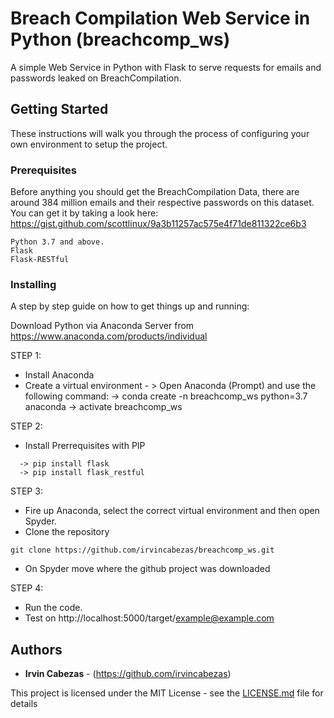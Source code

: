# Breach Compilation Web Service in Python (breachcomp_ws)
A simple Web Service in Python with Flask to serve requests for emails and passwords leaked on BreachCompilation.

## Getting Started

These instructions will walk you through the process of configuring your own environment to setup the project.

### Prerequisites

Before anything you should get the BreachCompilation Data, there are around 384 million emails and their respective passwords on this dataset. You can get it by taking a look here: https://gist.github.com/scottlinux/9a3b11257ac575e4f71de811322ce6b3

```
Python 3.7 and above.
Flask
Flask-RESTful
```

### Installing

A step by step guide on how to get things up and running:

Download Python via Anaconda Server from https://www.anaconda.com/products/individual 

STEP 1:

- Install Anaconda
- Create a virtual environment - > Open Anaconda (Prompt) and use the following command:
  -> conda create -n breachcomp_ws python=3.7 anaconda
  -> activate breachcomp_ws

STEP 2:

- Install Prerrequisites with PIP
```
  -> pip install flask
  -> pip install flask_restful
```  

STEP 3: 

- Fire up Anaconda, select the correct virtual environment and then open Spyder. 
- Clone the repository
```
git clone https://github.com/irvincabezas/breachcomp_ws.git
```
- On Spyder move where the github project was downloaded

STEP 4: 

- Run the code.
- Test on http://localhost:5000/target/example@example.com


## Authors

* **Irvin Cabezas** - (https://github.com/irvincabezas)

This project is licensed under the MIT License - see the [LICENSE.md](LICENSE.md) file for details
